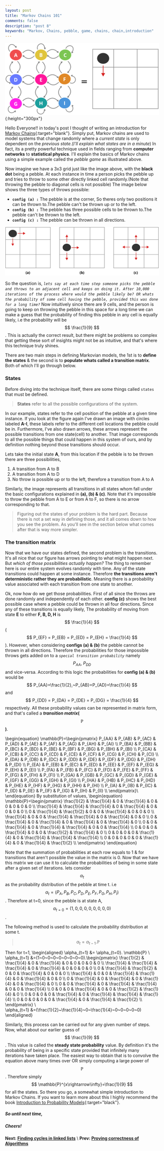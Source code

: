 ```yaml
---
layout: post
title: "Markov Chains 101"
comments: false
description: "post 8"
keywords: "Markov, Chains, pebble, game, chains, chain,introduction"
---
```


![markov-image](https://raw.githubusercontent.com/dherath/WebsiteMaterial/master/2018/Post_8_MarkovCHains/first_image.jpeg){:height="300px"}

Hello Everyone!! in today's post I thought of writing an introduction for [Markov Chains](https://en.wikipedia.org/wiki/Markov_chain){:target="blank"}. Simply put, Markov chains are used to model systems that change randomly where a _current state_ is only dependent on the _previous state_.(_I'll explain what states are in a  minute_) In fact, its a pretty powerful technique used in fields ranging from **computer networks** to **statistical physics**. I'll explain the basics of Markov chains using a simple example called the _pebble game_ as illustrated above.

Now imagine we have a 3x3 grid just like the image above, with the **black dot** being a pebble. At each instance in time a person picks the pebble up and tries to throw to some other directly linked cell randomly.(Note that throwing the pebble to diagonal cells is not possible) The image below shows the three types of throws possible:

+ **`config (a) :`** The pebble is at the corner, So theres only two positions it can be thrown to.The pebble can't be thrown up or to the left.
+ **`config (b) :`** The pebble has three possible cells to be thrown to.The pebble can't be thrown to the left.
+ **`config (c) :`** The pebble can be thrown in all directions. 

![transitions](https://raw.githubusercontent.com/dherath/WebsiteMaterial/master/2018/Post_8_MarkovCHains/second_image.jpeg)

So the question is, _`lets say at each time step someone picks the pebble and throws to an adjacent cell and keeps on doing it. After 10,000 iterations of the process where would the pebble likely be? OR whats the probability of some cell having the pebble, provided this was done for a long time?`_ Now intuitively since there are 9 cells, and the person is going to keep on throwing the pebble in this space for a long time we can make a guess that the probability of finding this pebble in any cell is equally likely, i.e the probability will be $$ \frac{1}{9} $$. This is actually the correct result, but there might be problems so complex that getting these sort of insights might not be as intuitive, and that's where this technique truly shines. 

There are two main steps in defining Markovian models, the 1st is to **define the states** & the second is to **populate whats called a transition matrix**. Both of which I'll go through below.

### States

Before diving into the technique itself, there are some things called `states` that must be defined. 
> **States** refer to all the possible configurations of the system.

In our example, states refer to the cell position of the pebble at a given time instance. If you look at the figure again I've drawn an image with circles labeled **A-I**, these labels refer to the different cell  locations the pebble could be in. Furthermore, I've also drawn arrows, these arrows represent the possible transitions from one state(cell) to another. That image corresponds to all the possible things that could happen in this system of ours, and by definition nothing beyond those transitions should occur.

Lets take the initial state **A**, from this location if the pebble is to be thrown there are three possibilities,
1. A transition from A to B
2. A transition from A to D
3. No throw is possible up or to the left, therefore a transition from A to A

Similarly, the image represents all transitions in all states whom fall under the basic configurations explained in **(a), (b) & (c)**. Note that it's impossible to throw the pebble from A to E or from A to F, so there is no arrow corresponding to that.

> Figuring out the states of your problem is the hard part. Because there is not a set way in defining those, and it all comes down to how you see the problem. As you'll see in the section below what comes after that is way more simpler.

### The transition matrix

Now that we have our states defined, the second problem is the transitions.  It's all nice that our figure has arrows pointing to what might happen next. But _which of those possibilities actually happen?_ The thing to remember here is our entire system evolves randomly with time. Any of the state transitions could  happen at some instance. Therefore **the transitions aren't deterministic rather they are probabilistic**. Meaning there is a probability value associated with each transition from one state to another.

Ok, now how do we get those probabilities. First of all since the throws are done randomly and independently of each other. **config (c)** shows the best possible case where a pebble could be thrown in all four directions. Since any of these transitions is equally likely, The probability of moving from state **E** to either **F, B, D, H** is $$ \frac{1}{4} $$ ($$ P_{EF} = P_{EB} = P_{ED} = P_{EH} = \frac{1}{4} $$). However, when considering **configs (a) & (b)** the pebble cannot be thrown in all directions. Therefore the probabilities for those impossible throws gets added on to a _`special transition probability`_ namely $$ P_{AA},~P_{DD} $$ and vice-versa.  According to this logic the probabilities for **config (a) & (b)** would be $$ P_{AA}=\frac{1}{2},~P_{AB}=P_{AD}=\frac{1}{4} $$ and $$ P_{DD} = P_{DA} = P_{DE} = P_{DG} = \frac{1}{4} $$ respectively. All these probability values can be represented in matrix form, and that's called a **_transition matrix_($$\mathbb{P}$$)**.

\begin{equation}
\mathbb{P}=\begin{pmatrix}
P_{AA} & P_{AB} & P_{AC} & P_{AD} & P_{AE} & P_{AF} & P_{AG} & P_{AH} & P_{AI} \\\ 
P_{BA} & P_{BB} & P_{BC} & P_{BD} & P_{BE} & P_{BF} & P_{BG} & P_{BH} & P_{BI} \\\ 
P_{CA} & P_{CB} & P_{CC} & P_{CD} & P_{CE} & P_{CF} & P_{CG} & P_{CH} & P_{CI} \\\ 
P_{DA} & P_{DB} & P_{DC} & P_{DD} & P_{DE} & P_{DF} & P_{DG} & P_{DH} & P_{DI} \\\ 
P_{EA} & P_{EB} & P_{EC} & P_{ED} & P_{EE} & P_{EF} & P_{EG} & P_{EH} & P_{EI} \\\ 
P_{FA} & P_{FB} & P_{FC} & P_{FD} & P_{FE} & P_{FF} & P_{FG} & P_{FH} & P_{FI} \\\ 
P_{GA} & P_{GB} & P_{GC} & P_{GD} & P_{GE} & P_{GF} & P_{GG} & P_{GH} & P_{GI} \\\ 
P_{HA} & P_{HB} & P_{HC} & P_{HD} & P_{HE} & P_{HF} & P_{HG} & P_{HH} & P_{HI} \\\ 
P_{IA} & P_{IB} & P_{IC} & P_{ID} & P_{IE} & P_{IF} & P_{IG} & P_{IH} & P_{II} \\\ 
\end{pmatrix}\\\
\end{equation}
By substitution of values,
\begin{equation}
\mathbb{P}=\begin{pmatrix}
\frac{1}{2} & \frac{1}{4} & 0 & \frac{1}{4} & 0 & 0 & 0 & 0 & 0 \\\ 
\frac{1}{4} & \frac{1}{4} & \frac{1}{4} & 0 & \frac{1}{4} & 0 & 0 & 0 & 0 \\\ 
0 & \frac{1}{4} & \frac{1}{2} & 0 & 0 & \frac{1}{4} & 0 & 0 & 0 \\\ 
\frac{1}{4} & 0 & 0 & \frac{1}{4} & \frac{1}{4} & 0 & \frac{1}{4} & 0 & 0 \\\ 
0 & \frac{1}{4} & 0 & \frac{1}{4} & 0 & \frac{1}{4} & 0 & \frac{1}{4} & 0 \\\ 
0 & 0 & \frac{1}{4} & 0 & \frac{1}{4} & \frac{1}{4} & 0 & 0 & \frac{1}{4} \\\ 
0 & 0 & 0 & \frac{1}{4} & 0 & 0 & \frac{1}{2} & \frac{1}{4} & 0 \\\ 
0 & 0 & 0 & 0 & \frac{1}{4} & 0 & \frac{1}{4} & \frac{1}{4} & \frac{1}{4} \\\ 
0 & 0 & 0 & 0 & 0 & \frac{1}{4} & 0 & \frac{1}{4} & \frac{1}{2} \\\ 
\end{pmatrix}
\end{equation}

Note that the summation of probabilities at each row equals to 1 & for transitions that aren't possible the value in the matrix is 0. Now that we have this matrix we can use it to calculate the probabilities of being in some state after a given set of iterations. lets consider $$ \alpha_{t}$$ as the probability distribution of the pebble at time t. i.e $$\alpha_{t} = (P_A,P_B,P_C,P_D,P_E,P_F,P_G,P_H,P_I) $$. Therefore at t=0, since the pebble is at state A, $$ \alpha_{t=0}=(1,0,0,0,0,0,0,0,0)$$.

The following method is used to calculate the probability distribution at some t.

>$$ \alpha_{t} = \alpha_{t-1}.\mathbb{P} $$

Then for t=1,
\begin{aligned}
\alpha_{t=1} &= \alpha_{t=0}.
\mathbb{P}
\\\
\alpha_{t=1} &=(1~0~0~0~0~0~0~0~0).\begin{pmatrix}
\frac{1}{2} & \frac{1}{4} & 0 & \frac{1}{4} & 0 & 0 & 0 & 0 & 0 \\\ 
\frac{1}{4} & \frac{1}{4} & \frac{1}{4} & 0 & \frac{1}{4} & 0 & 0 & 0 & 0 \\\ 
0 & \frac{1}{4} & \frac{1}{2} & 0 & 0 & \frac{1}{4} & 0 & 0 & 0 \\\ 
\frac{1}{4} & 0 & 0 & \frac{1}{4} & \frac{1}{4} & 0 & \frac{1}{4} & 0 & 0 \\\ 
0 & \frac{1}{4} & 0 & \frac{1}{4} & 0 & \frac{1}{4} & 0 & \frac{1}{4} & 0 \\\ 
0 & 0 & \frac{1}{4} & 0 & \frac{1}{4} & \frac{1}{4} & 0 & 0 & \frac{1}{4} \\\ 
0 & 0 & 0 & \frac{1}{4} & 0 & 0 & \frac{1}{2} & \frac{1}{4} & 0 \\\ 
0 & 0 & 0 & 0 & \frac{1}{4} & 0 & \frac{1}{4} & \frac{1}{4} & \frac{1}{4} \\\ 
0 & 0 & 0 & 0 & 0 & \frac{1}{4} & 0 & \frac{1}{4} & \frac{1}{2} \\\ 
\end{pmatrix}
\\\
\alpha_{t=1} &=(\frac{1}{2}~\frac{1}{4}~0~\frac{1}{4}~0~0~0~0~0)
\end{aligned}

Similarly, this process can be carried out for any given number of steps. Now, what about our earlier guess of $$ \frac{1}{9} $$ . This value is called the **steady state probability** value. By definition it's the probability of being in a specific state provided that infinitely many iterations have taken place. The easiest way to obtain that is to convolve the equation above many times over OR simply computing a large power of $$ \mathbb{P} $$. Therefore simply $$ \mathbb{P}^{x\rightarrow\infty}=\frac{1}{9} $$ for all the states. So there you go, a somewhat simple introduction to Markov Chains. If you want to learn more about this I highly recommend the book [Introduction to Probability Models](https://www.amazon.com/Introduction-Probability-Models-Eleventh-Sheldon/dp/0124079482/ref=sr_1_1?s=books&ie=UTF8&qid=1516069838&sr=1-1&keywords=introduction+to+probability+models+ross){:target="black"}.

##### So until next time,
##### Cheers!

**Next: [Finding cycles in linked lists]({{site.url}}/2018/Linked-Lists/)**  \\
**Prev: [Proving correctness of Algorithms](http://dinalherath.com/2017/Proving-Correctness-of-Algorithms/)**
